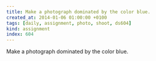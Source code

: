```yaml
---
title: Make a photograph dominated by the color blue.
created_at: 2014-01-06 01:00:00 +0100
tags: [daily, assignment, photo, shoot, ds604]
kind: assignment
index: 604
---
```


Make a photograph dominated by the color blue.
